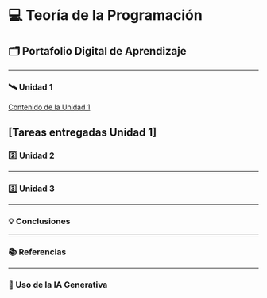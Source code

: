 # 💻 Teoría de la Programación
## 🗂️ Portafolio Digital de Aprendizaje

---

### 🛰️ Unidad 1

[Contenido de la Unidad 1](unidad1.md)

[Tareas entregadas Unidad 1]
---

### 2️⃣ Unidad 2


---

### 3️⃣ Unidad 3


---

### 💡 Conclusiones


---

### 📚 Referencias


---

### 🤖 Uso de la IA Generativa

